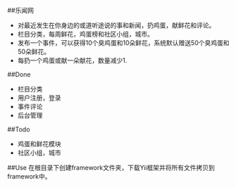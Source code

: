 ##乐闻网
* 对最近发生在你身边的或道听途说的事和新闻，扔鸡蛋，献鲜花和评论。
* 栏目分类，每周鲜花，鸡蛋榜和社区小组，城市。
* 发布一个事件，可以获得10个臭鸡蛋和10朵鲜花，系统默认赠送50个臭鸡蛋和50朵鲜花。
* 每扔一个鸡蛋或献一朵献花，数量减少1.

##Done
* 栏目分类
* 用户注册，登录
* 事件评论
* 后台管理


##Todo
* 鸡蛋和鲜花模块
* 社区小组，城市


##Use
在根目录下创建framework文件夹，下载Yii框架并将所有文件拷贝到framework中。
